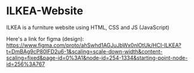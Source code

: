# ILKEA-Website

ILKEA is a furniture website using HTML, CSS and JS (JavaScript)

Here's a link for figma (design):  https://www.figma.com/proto/ahSwhd1AGJuJbWx0nlOtUk/HCI-ILKEA?t=DmBAg9cP80lFD2u6-1&scaling=scale-down-width&content-scaling=fixed&page-id=0%3A1&node-id=254-1334&starting-point-node-id=256%3A767
